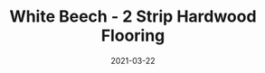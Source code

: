 ---
title: "White Beech - 2 Strip Hardwood Flooring"
image_primary: "img/Junckers-2strip-white-Beech-classic.jpg"
image_secondary: "img/Junckers-wooden-flooring-WhiteBeech-2strip.jpg"
description: "White%20Beech%20-%202%20Strip%20Hardwood%20Flooring%0A%0ABeech%20is%20one%20of%20Europe%u2019s%20most%20common%20hardwood%20species%20and%20the%20excellent%20strength%20properties%20in%20combination%20with%20a%20uniform%20structure%20make%20beech%20very%20suitable%20for%20floors.%0A%0ABy%20adding%20a%20white%20colour%20to%20a%20beech%202%20strip%20board%20the%20beauty%20and%20simplicity%20of%20a%20Scandinavian%20floor%20design%20is%20enhanced.%0A%0AThis%20floor%20is%20also%20available%20as%20ships%20decking.%20The%20black%20neoprene%20strip%20placed%20between%20the%20boards%20adds%20a%20maritime%20look%20to%20the%20floor.%0A%0ARead%20about%20Junckers%20white%20floors%A0here%0A%0AGET%20FREE%20SAMPLE%20OR%20QUOTE"
designer: "Junckers"
tags: 
  - "Junckers"
  - "2 Strip Flooring"
href: "https://www.junckershardwood.com/wood-flooring/solid-hardwood-flooring/2-strip-wooden-flooring/product-page/white-beech-2-strip-hardwood-flooring"
category: "2 Strip Flooring"
subtitle: ""
manufacturer: "Junckers"
slug: "/manufacturers/junckers/2-strip-flooring/junckers-white-beech-2-strip-hardwood-flooring"
date: "2021-03-22"
---